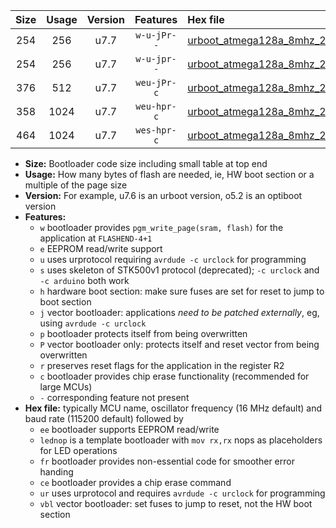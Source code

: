 |Size|Usage|Version|Features|Hex file|
|:-:|:-:|:-:|:-:|:--|
|254|256|u7.7|`w-u-jPr--`|[urboot_atmega128a_8mhz_250000bps_lednop_ur_vbl.hex](https://raw.githubusercontent.com/stefanrueger/urboot.hex/main/mcus/atmega128a/fcpu_8mhz/250000_bps/urboot_atmega128a_8mhz_250000bps_lednop_ur_vbl.hex)|
|254|256|u7.7|`w-u-jpr--`|[urboot_atmega128a_8mhz_250000bps_lednop_fr_ur_vbl.hex](https://raw.githubusercontent.com/stefanrueger/urboot.hex/main/mcus/atmega128a/fcpu_8mhz/250000_bps/urboot_atmega128a_8mhz_250000bps_lednop_fr_ur_vbl.hex)|
|376|512|u7.7|`weu-jPr-c`|[urboot_atmega128a_8mhz_250000bps_ee_lednop_fr_ce_ur_vbl.hex](https://raw.githubusercontent.com/stefanrueger/urboot.hex/main/mcus/atmega128a/fcpu_8mhz/250000_bps/urboot_atmega128a_8mhz_250000bps_ee_lednop_fr_ce_ur_vbl.hex)|
|358|1024|u7.7|`weu-hpr-c`|[urboot_atmega128a_8mhz_250000bps_ee_lednop_fr_ce_ur.hex](https://raw.githubusercontent.com/stefanrueger/urboot.hex/main/mcus/atmega128a/fcpu_8mhz/250000_bps/urboot_atmega128a_8mhz_250000bps_ee_lednop_fr_ce_ur.hex)|
|464|1024|u7.7|`wes-hpr-c`|[urboot_atmega128a_8mhz_250000bps_ee_lednop_fr_ce.hex](https://raw.githubusercontent.com/stefanrueger/urboot.hex/main/mcus/atmega128a/fcpu_8mhz/250000_bps/urboot_atmega128a_8mhz_250000bps_ee_lednop_fr_ce.hex)|

- **Size:** Bootloader code size including small table at top end
- **Usage:** How many bytes of flash are needed, ie, HW boot section or a multiple of the page size
- **Version:** For example, u7.6 is an urboot version, o5.2 is an optiboot version
- **Features:**
  + `w` bootloader provides `pgm_write_page(sram, flash)` for the application at `FLASHEND-4+1`
  + `e` EEPROM read/write support
  + `u` uses urprotocol requiring `avrdude -c urclock` for programming
  + `s` uses skeleton of STK500v1 protocol (deprecated); `-c urclock` and `-c arduino` both work
  + `h` hardware boot section: make sure fuses are set for reset to jump to boot section
  + `j` vector bootloader: applications *need to be patched externally*, eg, using `avrdude -c urclock`
  + `p` bootloader protects itself from being overwritten
  + `P` vector bootloader only: protects itself and reset vector from being overwritten
  + `r` preserves reset flags for the application in the register R2
  + `c` bootloader provides chip erase functionality (recommended for large MCUs)
  + `-` corresponding feature not present
- **Hex file:** typically MCU name, oscillator frequency (16 MHz default) and baud rate (115200 default) followed by
  + `ee` bootloader supports EEPROM read/write
  + `lednop` is a template bootloader with `mov rx,rx` nops as placeholders for LED operations
  + `fr` bootloader provides non-essential code for smoother error handing
  + `ce` bootloader provides a chip erase command
  + `ur` uses urprotocol and requires `avrdude -c urclock` for programming
  + `vbl` vector bootloader: set fuses to jump to reset, not the HW boot section
